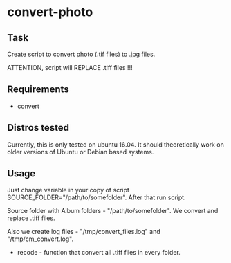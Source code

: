 # convert-photo

Task
------------
Create script to convert photo (.tif files) to .jpg files.

ATTENTION, script will REPLACE .tiff files !!!

Requirements
------------
- convert

Distros tested
------------

Currently, this is only tested on ubuntu 16.04. It should theoretically work on older versions of Ubuntu or Debian based systems.

Usage
------------
Just change variable in your copy of script SOURCE_FOLDER="/path/to/somefolder". After that run script.

Source folder with Album folders - "/path/to/somefolder".
We convert and replace .tiff files.

Also we create log files - "/tmp/convert_files.log" and "/tmp/cm_convert.log".

- recode - function that convert all .tiff files in every folder.
